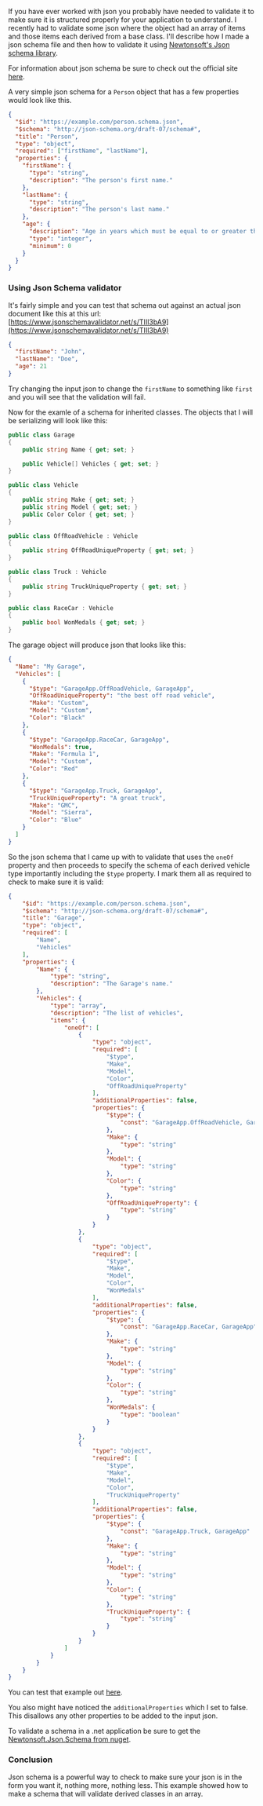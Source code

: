 <!-- ---
layout: post
title:  "Json Schema Example For .Net Derived Types"
date:   2020-07-03 06:04:29 -0400
categories: json schema
--- -->
If you have ever worked with json you probably have needed to validate it to make sure it is structured properly for your application to understand. I recently had to validate some json where the object had an array of items and those items each derived from a base class. I'll describe how I made a json schema file and then how to validate it using [Newtonsoft's Json schema library](https://www.newtonsoft.com/jsonschema).

For information about json schema be sure to check out the official site [here](https://json-schema.org/).

A very simple json schema for a `Person` object that has a few properties would look like this.
``` json
{
  "$id": "https://example.com/person.schema.json",
  "$schema": "http://json-schema.org/draft-07/schema#",
  "title": "Person",
  "type": "object",
  "required": ["firstName", "lastName"],
  "properties": {
    "firstName": {
      "type": "string",
      "description": "The person's first name."
    },
    "lastName": {
      "type": "string",
      "description": "The person's last name."
    },
    "age": {
      "description": "Age in years which must be equal to or greater than zero.",
      "type": "integer",
      "minimum": 0
    }
  }
}
```
### Using Json Schema validator
It's fairly simple and you can test that schema out against an actual json document like this at this url: [https://www.jsonschemavalidator.net/s/TIIl3bA9](https://www.jsonschemavalidator.net/s/TIIl3bA9)
``` json
{
  "firstName": "John",
  "lastName": "Doe",
  "age": 21
}
```
Try changing the input json to change the `firstName` to something like `first` and you will see that the validation will fail.

Now for the examle of a schema for inherited classes. The objects that I will be serializing will look like this: 
```csharp
public class Garage
{
    public string Name { get; set; }

    public Vehicle[] Vehicles { get; set; }
}

public class Vehicle
{
    public string Make { get; set; }
    public string Model { get; set; }
    public Color Color { get; set; }
}

public class OffRoadVehicle : Vehicle
{
    public string OffRoadUniqueProperty { get; set; }
}

public class Truck : Vehicle
{
    public string TruckUniqueProperty { get; set; }
}

public class RaceCar : Vehicle
{
    public bool WonMedals { get; set; }
}
```
The garage object will produce json that looks like this:
``` json
{
  "Name": "My Garage",
  "Vehicles": [
    {
      "$type": "GarageApp.OffRoadVehicle, GarageApp",
      "OffRoadUniqueProperty": "the best off road vehicle",
      "Make": "Custom",
      "Model": "Custom",
      "Color": "Black"
    },
    {
      "$type": "GarageApp.RaceCar, GarageApp",
      "WonMedals": true,
      "Make": "Formula 1",
      "Model": "Custom",
      "Color": "Red"
    },
    {
      "$type": "GarageApp.Truck, GarageApp",
      "TruckUniqueProperty": "A great truck",
      "Make": "GMC",
      "Model": "Sierra",
      "Color": "Blue"
    }
  ]
}
```
So the json schema that I came up with to validate that uses the `oneOf` property and then proceeds to specify the schema of each derived vehicle type importantly including the `$type` property. I mark them all as required to check to make sure it is valid:
``` json
{
    "$id": "https://example.com/person.schema.json",
    "$schema": "http://json-schema.org/draft-07/schema#",
    "title": "Garage",
    "type": "object",
    "required": [
        "Name",
        "Vehicles"
    ],
    "properties": {
        "Name": {
            "type": "string",
            "description": "The Garage's name."
        },
        "Vehicles": {
            "type": "array",
            "description": "The list of vehicles",
            "items": {
                "oneOf": [
                    {
                        "type": "object",
                        "required": [
                            "$type",
                            "Make",
                            "Model",
                            "Color",
                            "OffRoadUniqueProperty"
                        ],
                        "additionalProperties": false,
                        "properties": {
                            "$type": {
                                "const": "GarageApp.OffRoadVehicle, GarageApp"
                            },
                            "Make": {
                                "type": "string"
                            },
                            "Model": {
                                "type": "string"
                            },
                            "Color": {
                                "type": "string"
                            },
                            "OffRoadUniqueProperty": {
                                "type": "string"
                            }
                        }
                    },
                    {
                        "type": "object",
                        "required": [
                            "$type",
                            "Make",
                            "Model",
                            "Color",
                            "WonMedals"
                        ],
                        "additionalProperties": false,
                        "properties": {
                            "$type": {
                                "const": "GarageApp.RaceCar, GarageApp"
                            },
                            "Make": {
                                "type": "string"
                            },
                            "Model": {
                                "type": "string"
                            },
                            "Color": {
                                "type": "string"
                            },
                            "WonMedals": {
                                "type": "boolean"
                            }
                        }
                    },
                    {
                        "type": "object",
                        "required": [
                            "$type",
                            "Make",
                            "Model",
                            "Color",
                            "TruckUniqueProperty"
                        ],
                        "additionalProperties": false,
                        "properties": {
                            "$type": {
                                "const": "GarageApp.Truck, GarageApp"
                            },
                            "Make": {
                                "type": "string"
                            },
                            "Model": {
                                "type": "string"
                            },
                            "Color": {
                                "type": "string"
                            },
                            "TruckUniqueProperty": {
                                "type": "string"
                            }
                        }
                    }
                ]
            }
        }
    }
}
```
You can test that example out [here](https://www.jsonschemavalidator.net/s/GETdmRYH).

You also might have noticed the `additionalProperties` which I set to false. This disallows any other properties to be added to the input json.

To validate a schema in a .net application be sure to get the [Newtonsoft.Json.Schema from nuget](https://www.nuget.org/packages/Newtonsoft.Json.Schema/).

### Conclusion
Json schema is a powerful way to check to make sure your json is in the form you want it, nothing more, nothing less. This example showed how to make a schema that will validate derived classes in an array.